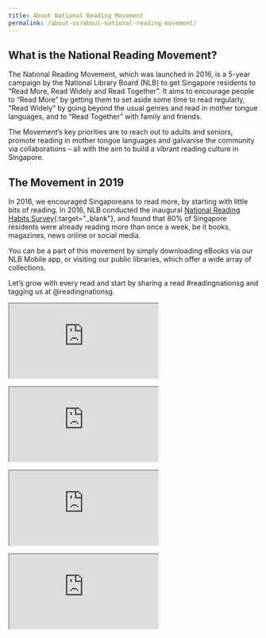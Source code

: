 ```yaml
---
title: About National Reading Movement
permalink: /about-us/about-national-reading-movement/
---
```


## What is the National Reading Movement?
The National Reading Movement, which was launched in 2016, is a 5-year campaign by the National Library Board (NLB) to get Singapore residents to “Read More, Read Widely and Read Together”. It aims to encourage people to “Read More” by getting them to set aside some time to read regularly, “Read Widely” by going beyond the usual genres and read in mother tongue languages, and to “Read Together” with family and friends.

The Movement’s key priorities are to reach out to adults and seniors, promote reading in mother tongue languages and galvanise the community via collaborations – all with the aim to build a vibrant reading culture in Singapore.

## The Movement in 2019
In 2016, we encouraged Singaporeans to read more, by starting with little bits of reading. In 2016, NLB conducted the inaugural [National Reading Habits Survey](http://www.nlb.gov.sg/Portals/0/Docs/AboutUs/National%20Reading%20Habits%20Study_21%20Feb.pdf){:target="_blank"}, and found that 80% of Singapore residents were already reading more than once a week, be it books, magazines, news online or social media.

You can be a part of this movement by simply downloading eBooks via our NLB Mobile app, or visiting our public libraries, which offer a wide array of collections.

Let’s grow with every read and start by sharing a read #readingnationsg and tagging us at @readingnationsg.

<div class="resp-container">
	<iframe class="resp-iframe" src="https://www.youtube.com/embed/d6Q05WdKEy0" gesture="media" allow="encrypted-media" allowfullscreen></iframe>
</div>
<p>
<div class="resp-container">
    <iframe class="resp-iframe" src="https://www.youtube.com/embed/smvR7KHY2ZM" gesture="media" allow="encrypted-media" allowfullscreen></iframe>
</div>
<p>
<div class="resp-container">
    <iframe class="resp-iframe" src="https://www.youtube.com/embed/yvdtOy4BPpE" gesture="media" allow="encrypted-media" allowfullscreen></iframe>
</div>
<p>
<div class="resp-container">
    <iframe class="resp-iframe" src="https://www.youtube.com/embed/vHb9PtBSeco" gesture="media" allow="encrypted-media" allowfullscreen></iframe>
</div>